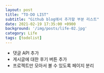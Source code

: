 ```yaml
---
layout: post
title: "TO-DO LIST"
subtitle: "Github blog에서 추가할 부분 리스트"
date: 2021-02-19 17:35:00 +0900
background: '/img/posts/life-02.jpg'
category: Life
tags: [todolist]
---
```


* 댓글 API 추가
* 게시글에 대한 후기 버튼 추가 
* 프로젝트만 모아서 볼 수 있도록 페이지 분리